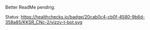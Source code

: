 Better ReadMe pending.

Status:
https://healthchecks.io/badge/20cab0c4-cb0f-4580-9b6d-358a85/KKSR_CNc-2/vizzy-t-bot.svg
